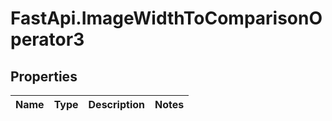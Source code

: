 # FastApi.ImageWidthToComparisonOperator3

## Properties
Name | Type | Description | Notes
------------ | ------------- | ------------- | -------------

